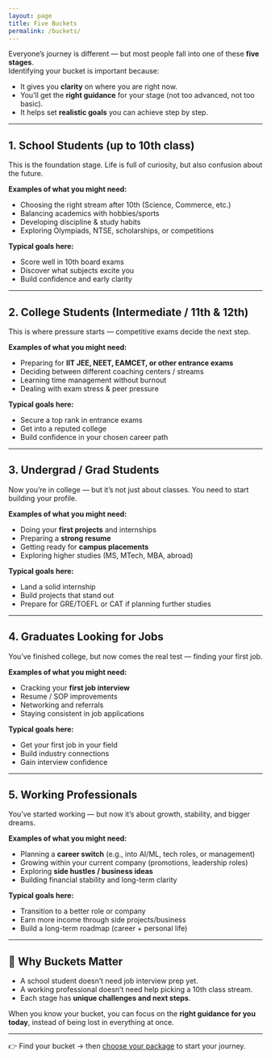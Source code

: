 ```yaml
---
layout: page
title: Five Buckets
permalink: /buckets/
---
```


Everyone’s journey is different — but most people fall into one of these **five stages**.  
Identifying your bucket is important because:  
- It gives you **clarity** on where you are right now.  
- You’ll get the **right guidance** for your stage (not too advanced, not too basic).  
- It helps set **realistic goals** you can achieve step by step.  

---

## 1. School Students (up to 10th class)
This is the foundation stage. Life is full of curiosity, but also confusion about the future.  

**Examples of what you might need:**  
- Choosing the right stream after 10th (Science, Commerce, etc.)  
- Balancing academics with hobbies/sports  
- Developing discipline & study habits  
- Exploring Olympiads, NTSE, scholarships, or competitions  

**Typical goals here:**  
- Score well in 10th board exams  
- Discover what subjects excite you  
- Build confidence and early clarity  

---

## 2. College Students (Intermediate / 11th & 12th)
This is where pressure starts — competitive exams decide the next step.  

**Examples of what you might need:**  
- Preparing for **IIT JEE, NEET, EAMCET, or other entrance exams**  
- Deciding between different coaching centers / streams  
- Learning time management without burnout  
- Dealing with exam stress & peer pressure  

**Typical goals here:**  
- Secure a top rank in entrance exams  
- Get into a reputed college  
- Build confidence in your chosen career path  

---

## 3. Undergrad / Grad Students
Now you’re in college — but it’s not just about classes. You need to start building your profile.  

**Examples of what you might need:**  
- Doing your **first projects** and internships  
- Preparing a **strong resume**  
- Getting ready for **campus placements**  
- Exploring higher studies (MS, MTech, MBA, abroad)  

**Typical goals here:**  
- Land a solid internship  
- Build projects that stand out  
- Prepare for GRE/TOEFL or CAT if planning further studies  

---

## 4. Graduates Looking for Jobs
You’ve finished college, but now comes the real test — finding your first job.  

**Examples of what you might need:**  
- Cracking your **first job interview**  
- Resume / SOP improvements  
- Networking and referrals  
- Staying consistent in job applications  

**Typical goals here:**  
- Get your first job in your field  
- Build industry connections  
- Gain interview confidence  

---

## 5. Working Professionals
You’ve started working — but now it’s about growth, stability, and bigger dreams.  

**Examples of what you might need:**  
- Planning a **career switch** (e.g., into AI/ML, tech roles, or management)  
- Growing within your current company (promotions, leadership roles)  
- Exploring **side hustles / business ideas**  
- Building financial stability and long-term clarity  

**Typical goals here:**  
- Transition to a better role or company  
- Earn more income through side projects/business  
- Build a long-term roadmap (career + personal life)  

---

## 🌟 Why Buckets Matter
- A school student doesn’t need job interview prep yet.  
- A working professional doesn’t need help picking a 10th class stream.  
- Each stage has **unique challenges and next steps**.  

When you know your bucket, you can focus on the **right guidance for you today**, instead of being lost in everything at once.

---

👉 Find your bucket → then [choose your package](/packages/) to start your journey.  
